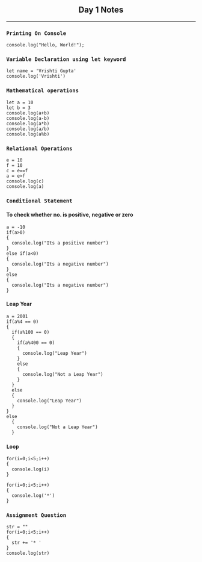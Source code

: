 <div align="center">
  <h2>Day 1 Notes</h2>
</div>

---
### `Printing On Console`
```
console.log("Hello, World!");
```
### `Variable Declaration using let keyword`
```
let name = 'Vrishti Gupta'
console.log('Vrishti')
```
### `Mathematical operations`
```
let a = 10
let b = 3
console.log(a+b)
console.log(a-b)
console.log(a*b)
console.log(a/b)
console.log(a%b)
```

### `Relational Operations`
```
e = 10
f = 10
c = e==f
a = e>f
console.log(c)
console.log(a)
```

### `Conditional Statement`
#### To check whether no. is positive, negative or zero
```
a = -10
if(a>0)
{
  console.log("Its a positive number")
}
else if(a<0)
{
  console.log("Its a negative number")
}
else
{
  console.log("Its a negative number")
}
```

#### Leap Year
```
a = 2001
if(a%4 == 0)
{
  if(a%100 == 0)
  {
    if(a%400 == 0)
    {
      console.log("Leap Year")
    }
    else
    {
      console.log("Not a Leap Year")
    }
  }
  else
  {
    console.log("Leap Year")
  }
}
else
  {
    console.log("Not a Leap Year")  
  }
```
### `Loop`
```
for(i=0;i<5;i++)
{
  console.log(i)
}
```
```
for(i=0;i<5;i++)
{
  console.log('*')
}
```
### `Assignment Question`
```
str = ""
for(i=0;i<5;i++)
{
  str += '* '
}
console.log(str)
```
